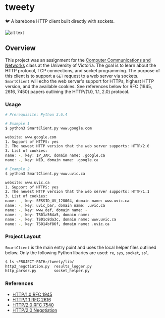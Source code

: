 # tweety
:bird: A barebone HTTP client built directly with sockets.

![alt text](https://github.com/williamgrosset/tweety/blob/master/example.gif "SmartClient example")

## Overview
This project was an assignment for the [Computer Communications and Networks](https://github.com/williamgrosset/tweety/blob/master/csc361_p1.pdf) class at the University of Victoria. The goal is to learn about the HTTP protocol, TCP connections, and socket programming. The purpose of this client is to support a `GET` request to a web server via sockets. `SmartClient` will echo the web server's support for HTTPs, highest HTTP version, and the available cookies. See references below for RFC (1945, 2616, 7450) papers outlining the HTTP/(1.0, 1.1, 2.0) protocol.

### Usage 
```bash
# Prerequisite: Python 3.6.4

# Example 1
$ python3 SmartClient.py www.google.com

website: www.google.com
1. Support of HTTPS: yes
2. The newest HTTP version that the web server supports: HTTP/2.0
3. List of cookies:
name: -, key: 1P_JAR, domain name: .google.ca
name: -, key: NID, domain name: .google.ca

# Example 2
$ python3 SmartClient.py www.uvic.ca

website: www.uvic.ca
1. Support of HTTPS: yes
2. The newest HTTP version that the web server supports: HTTP/1.1
3. List of cookies:
name: -, key: SESSID_UV_128004, domain name: www.uvic.ca
name: -, key: uvic_bar, domain name: .uvic.ca
name: -, key: www_def, domain name: -
name: -, key: TS01a564a5, domain name: -
name: -, key: TS01c8da3c, domain name: www.uvic.ca
name: -, key: TS014bf86f, domain name: .uvic.ca
```

### Project Layout
`SmartClient` is the main entry point and uses the local helper files outlined below. Only the following Python libaries are used: `re`, `sys`, `socket`, `ssl`.

```bash
$ ls <PROJECT-PATH>/tweety/lib/
http2_negotiation.py  results_logger.py
http_parser.py        socket_helper.py
```

### References
+ [HTTP/1.0 RFC 1945](https://tools.ietf.org/html/rfc1945)
+ [HTTP/1.1 RFC 2616](https://tools.ietf.org/html/rfc2616)
+ [HTTP/2.0 RFC 7540](https://tools.ietf.org/html/rfc7540)
+ [HTTP/2.0 Negotiation](https://python-hyper.org/projects/h2/en/stable/negotiating-http2.html)
